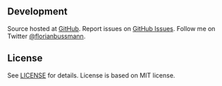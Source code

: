 ## Development
Source hosted at [GitHub](http://github.com/florianbussmann/hello-world).
Report issues on [GitHub Issues](http://github.com/florianbussmann/hello-world/issues). 
Follow me on Twitter [@florianbussmann](https://twitter.com/florianbussmann).

## License
See [LICENSE](http://github.com/florianbussmann/hello-world/blob/master/LICENSE) for details. License is based on MIT license.
